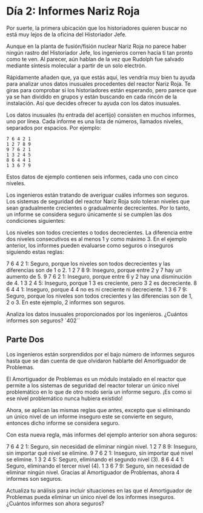 # Día 2: Informes Nariz Roja
Por suerte, la primera ubicación que los historiadores quieren buscar no está muy lejos de la oficina del Historiador Jefe.

Aunque en la planta de fusión/fisión nuclear Nariz Roja no parece haber ningún rastro del Historiador Jefe, los ingenieros corren hacia ti tan pronto como te ven. Al parecer, aún hablan de la vez que Rudolph fue salvado mediante síntesis molecular a partir de un solo electrón.

Rápidamente añaden que, ya que estás aquí, les vendría muy bien tu ayuda para analizar unos datos inusuales procedentes del reactor Nariz Roja. Te giras para comprobar si los historiadores están esperando, pero parece que ya se han dividido en grupos y están buscando en cada rincón de la instalación. Así que decides ofrecer tu ayuda con los datos inusuales.

Los datos inusuales (tu entrada del acertijo) consisten en muchos informes, uno por línea. Cada informe es una lista de números, llamados niveles, separados por espacios. Por ejemplo:

```text
7 6 4 2 1
1 2 7 8 9
9 7 6 2 1
1 3 2 4 5
8 6 4 4 1
1 3 6 7 9
```

Estos datos de ejemplo contienen seis informes, cada uno con cinco niveles.

Los ingenieros están tratando de averiguar cuáles informes son seguros. Los sistemas de seguridad del reactor Nariz Roja solo toleran niveles que sean gradualmente crecientes o gradualmente decrecientes. Por lo tanto, un informe se considera seguro únicamente si se cumplen las dos condiciones siguientes:

Los niveles son todos crecientes o todos decrecientes.
La diferencia entre dos niveles consecutivos es al menos 1 y como máximo 3.
En el ejemplo anterior, los informes pueden evaluarse como seguros o inseguros siguiendo estas reglas:

7 6 4 2 1: Seguro, porque los niveles son todos decrecientes y las diferencias son de 1 o 2.
1 2 7 8 9: Inseguro, porque entre 2 y 7 hay un aumento de 5.
9 7 6 2 1: Inseguro, porque entre 6 y 2 hay una disminución de 4.
1 3 2 4 5: Inseguro, porque 1 3 es creciente, pero 3 2 es decreciente.
8 6 4 4 1: Inseguro, porque 4 4 no es ni creciente ni decreciente.
1 3 6 7 9: Seguro, porque los niveles son todos crecientes y las diferencias son de 1, 2 o 3.
En este ejemplo, 2 informes son seguros.

Analiza los datos inusuales proporcionados por los ingenieros. ¿Cuántos informes son seguros? `402``

## Parte Dos
Los ingenieros están sorprendidos por el bajo número de informes seguros hasta que se dan cuenta de que olvidaron hablarte del Amortiguador de Problemas.

El Amortiguador de Problemas es un módulo instalado en el reactor que permite a los sistemas de seguridad del reactor tolerar un único nivel problemático en lo que de otro modo sería un informe seguro. ¡Es como si ese nivel problemático nunca hubiera existido!

Ahora, se aplican las mismas reglas que antes, excepto que si eliminando un único nivel de un informe inseguro este se convierte en seguro, entonces dicho informe se considera seguro.

Con esta nueva regla, más informes del ejemplo anterior son ahora seguros:

7 6 4 2 1: Seguro, sin necesidad de eliminar ningún nivel.
1 2 7 8 9: Inseguro, sin importar qué nivel se elimine.
9 7 6 2 1: Inseguro, sin importar qué nivel se elimine.
1 3 2 4 5: Seguro, eliminando el segundo nivel (3).
8 6 4 4 1: Seguro, eliminando el tercer nivel (4).
1 3 6 7 9: Seguro, sin necesidad de eliminar ningún nivel.
Gracias al Amortiguador de Problemas, ahora 4 informes son seguros.

Actualiza tu análisis para incluir situaciones en las que el Amortiguador de Problemas pueda eliminar un único nivel de los informes inseguros. ¿Cuántos informes son ahora seguros?